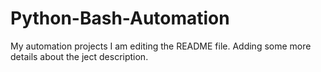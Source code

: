 # Python-Bash-Automation
My automation projects
I am editing the README file. Adding some more details about the ject description.
